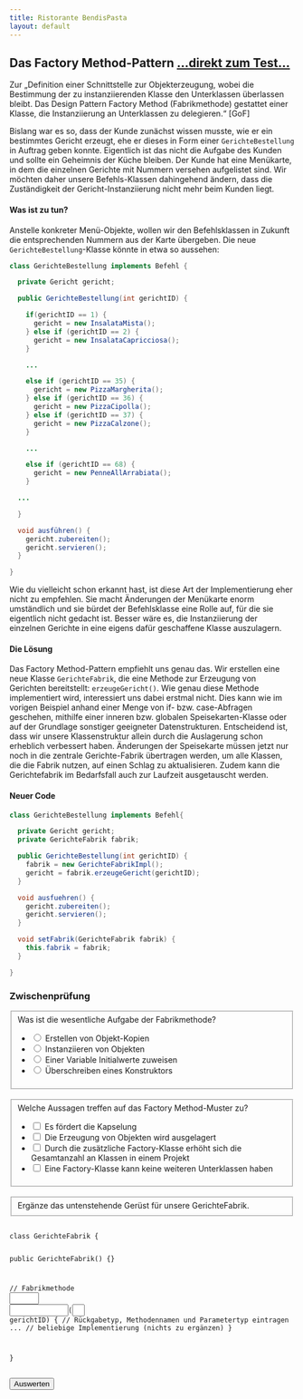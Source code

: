 ```yaml
---
title: Ristorante BendisPasta
layout: default
---
```


<h2>Das Factory Method-Pattern <a class="testjump" href="#factoryForm">...direkt zum Test...</a></h2>

<p class="note">
    Zur „Definition einer Schnittstelle zur Objekterzeugung, wobei die Bestimmung der zu instanziierenden Klasse den Unterklassen überlassen bleibt. Das Design Pattern Factory Method (Fabrikmethode) gestattet einer Klasse, die Instanziierung an Unterklassen zu delegieren.“ [GoF]
</p>

Bislang war es so, dass der Kunde zunächst wissen musste, wie er ein bestimmtes Gericht erzeugt, ehe er dieses in Form einer <code>GerichteBestellung</code> in Auftrag geben konnte. Eigentlich ist das nicht die Aufgabe des Kunden und sollte ein Geheimnis der Küche bleiben. Der Kunde hat eine Menükarte, in dem die einzelnen Gerichte mit Nummern versehen aufgelistet sind. Wir möchten daher unsere Befehls-Klassen dahingehend ändern, dass die Zuständigkeit der Gericht-Instanziierung nicht mehr beim Kunden liegt.

#### Was ist zu tun?

Anstelle konkreter Menü-Objekte, wollen wir den Befehlsklassen in Zukunft die entsprechenden Nummern aus der Karte übergeben. Die neue <code>GerichteBestellung</code>-Klasse könnte in etwa so aussehen:


```java
class GerichteBestellung implements Befehl {

  private Gericht gericht;

  public GerichteBestellung(int gerichtID) {

    if(gerichtID == 1) {
      gericht = new InsalataMista();
    } else if (gerichtID == 2) {
      gericht = new InsalataCapricciosa();
    }

    ...

    else if (gerichtID == 35) {
      gericht = new PizzaMargherita();
    } else if (gerichtID == 36) {
      gericht = new PizzaCipolla();
    } else if (gerichtID == 37) {
      gericht = new PizzaCalzone();
    }

    ...

    else if (gerichtID == 68) {
      gericht = new PenneAllArrabiata();
    }

  ...

  }

  void ausführen() {
    gericht.zubereiten();
    gericht.servieren();
  }

}
```

Wie du vielleicht schon erkannt hast, ist diese Art der Implementierung eher nicht zu empfehlen. Sie macht Änderungen der Menükarte enorm umständlich und sie bürdet der Befehlsklasse eine Rolle auf, für die sie eigentlich nicht gedacht ist. Besser wäre es, die Instanziierung der einzelnen Gerichte in eine eigens dafür geschaffene Klasse auszulagern.

#### Die Lösung

Das Factory Method-Pattern empfiehlt uns genau das. Wir erstellen eine neue Klasse <code>GerichteFabrik</code>, die eine Methode zur Erzeugung von Gerichten bereitstellt: <code>erzeugeGericht()</code>. Wie genau diese Methode implementiert wird, interessiert uns dabei erstmal nicht. Dies kann wie im vorigen Beispiel anhand einer Menge von if- bzw. case-Abfragen geschehen, mithilfe einer inneren bzw. globalen Speisekarten-Klasse oder auf der Grundlage sonstiger geeigneter Datenstrukturen. Entscheidend ist, dass wir unsere Klassenstruktur allein durch die Auslagerung schon erheblich verbessert haben. Änderungen der Speisekarte müssen jetzt nur noch in die zentrale Gerichte-Fabrik übertragen werden, um alle Klassen, die die Fabrik nutzen, auf einen Schlag zu aktualisieren. Zudem kann die Gerichtefabrik im Bedarfsfall auch zur Laufzeit ausgetauscht werden.

#### Neuer Code
```java
class GerichteBestellung implements Befehl{

  private Gericht gericht;
  private GerichteFabrik fabrik;

  public GerichteBestellung(int gerichtID) {
    fabrik = new GerichteFabrikImpl();
    gericht = fabrik.erzeugeGericht(gerichtID);
  }

  void ausfuehren() {
    gericht.zubereiten();
    gericht.servieren();
  }

  void setFabrik(GerichteFabrik fabrik) {
    this.fabrik = fabrik;
  }

}
```


<form id="factoryForm">
    <h3>Zwischenprüfung</h3>
    <fieldset>
        Was ist die wesentliche Aufgabe der Fabrikmethode?
        <ul>
            <li>
                <label>
                    <input type="radio" name="factoryA">
                    Erstellen von Objekt-Kopien
                </label>
            </li>
            <li>
                <label>
                    <input type="radio" id="factoryA" name="factoryA">
                    Instanziieren von Objekten
                </label>
            </li>
            <li>
                <label>
                    <input type="radio" name="factoryA">
                    Einer Variable Initialwerte zuweisen
                </label>
            </li>
            <li>
                <label>
                    <input type="radio" name="factoryA">
                    Überschreiben eines Konstruktors
                </label>
            </li>
        </ul>
    </fieldset>
    <br/>
    <fieldset>
        Welche Aussagen treffen auf das Factory Method-Muster zu?
        <ul>
            <li>
                <label>
                    <input type="checkbox" id="factoryB1">
                    Es fördert die Kapselung
                </label>
            </li>
            <li>
                <label>
                    <input type="checkbox" id="factoryB2">
                    Die Erzeugung von Objekten wird ausgelagert
                </label>
            </li>
            <li>
                <label>
                    <input type="checkbox" id="factoryB3">
                    Durch die zusätzliche Factory-Klasse erhöht sich die Gesamtanzahl an Klassen in einem Projekt
                </label>
            </li>
            <li>
                <label>
                    <input type="checkbox" id="factoryB4">
                    Eine Factory-Klasse kann keine weiteren Unterklassen haben
                </label>
            </li>
        </ul>
    </fieldset>
    <br/>
    <fieldset>
        Ergänze das untenstehende Gerüst für unsere GerichteFabrik.
    </fieldset>
    <pre><div class="code"><code>
class GerichteFabrik {

  public GerichteFabrik() {}

  // Fabrikmethode
  <input type="text" id="factoryC1" style="width: 7ch;"> <input type="text" id="factoryC2" style="width: 14ch;color: rgb(44,0,159);font-weight: bold;">(<input type="text" id="factoryC3" style="width: 3ch;color: rgb(0,85,153);font-weight: bold;"> gerichtID) { // Rückgabetyp, Methodennamen und Parametertyp eintragen
  ... // beliebige Implementierung (nichts zu ergänzen)
  }

}
    </code></div></pre>
    <button type="button" onclick="checkFactory()" id="factoryButton">Auswerten</button>&nbsp;&nbsp;&nbsp;&nbsp;<center id="factoryResult"></center>
</form>
